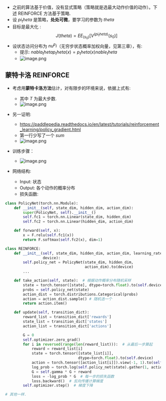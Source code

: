 - 之前的算法基于价值，没有显式策略（策略就是选最大动作价值的动作）。下述 REINFORCE 方法基于策略.
- 设 $pi_theta$ 是策略，**处处可微**，要学习的参数为 $theta$
- 目标是最大化 : $$J(theta) = EE_(s_0) [V^(pi_theta) (s_0) ]$$ 
- 设状态访问分布为 $nu^pi$（无穷步状态概率加权向量，见第三章），有:
    - 提示: $nabla_theta p_theta(x) = p_theta(x) nable_theta$
    - ![image.png](https://how-to-1258460161.cos.ap-shanghai.myqcloud.com/how-to/20241111195702.webp)
## 蒙特卡洛 REINFORCE

- 考虑用**蒙特卡洛方法**估计，对有限步的环境来说，依据上式有:
    - 其中 $T$ 为最大步数.
    - ![image.png](https://how-to-1258460161.cos.ap-shanghai.myqcloud.com/how-to/20241111195755.webp)
- 另一证明:
    - https://paddlepedia.readthedocs.io/en/latest/tutorials/reinforcement_learning/policy_gradient.html
    - 第一行少写了一个 $sum$
    - ![image.png](https://how-to-1258460161.cos.ap-shanghai.myqcloud.com/how-to/20241111202702.webp)

- 训练步骤：
    - ![image.png](https://how-to-1258460161.cos.ap-shanghai.myqcloud.com/how-to/20241111195920.webp)
- 网络结构:
    - Input: 状态
    - Output: 各个动作的概率分布
    - 损失函数: 

```py
class PolicyNet(torch.nn.Module):
    def __init__(self, state_dim, hidden_dim, action_dim):
        super(PolicyNet, self).__init__()
        self.fc1 = torch.nn.Linear(state_dim, hidden_dim)
        self.fc2 = torch.nn.Linear(hidden_dim, action_dim)

    def forward(self, x):
        x = F.relu(self.fc1(x))
        return F.softmax(self.fc2(x), dim=1)

class REINFORCE:
    def __init__(self, state_dim, hidden_dim, action_dim, learning_rate, gamma,
                 device):
        self.policy_net = PolicyNet(state_dim, hidden_dim,
                                    action_dim).to(device)
        ...                                

    def take_action(self, state):  # 根据动作概率分布随机采样
        state = torch.tensor([state], dtype=torch.float).to(self.device)
        probs = self.policy_net(state)
        action_dist = torch.distributions.Categorical(probs)
        action = action_dist.sample() # 随机选一个
        return action.item()

    def update(self, transition_dict):
        reward_list = transition_dict['rewards']
        state_list = transition_dict['states']
        action_list = transition_dict['actions']

        G = 0
        self.optimizer.zero_grad()
        for i in reversed(range(len(reward_list))):  # 从最后一步算起
            reward = reward_list[i]
            state = torch.tensor([state_list[i]],
                                 dtype=torch.float).to(self.device)
            action = torch.tensor([action_list[i]]).view(-1, 1).to(self.device)
            log_prob = torch.log(self.policy_net(state).gather(1, action))
            G = self.gamma * G + reward
            loss = -log_prob * G  # 每一步的损失函数
            loss.backward()  # 反向传播计算梯度
        self.optimizer.step()  # 梯度下降

# 其他一样.
```
